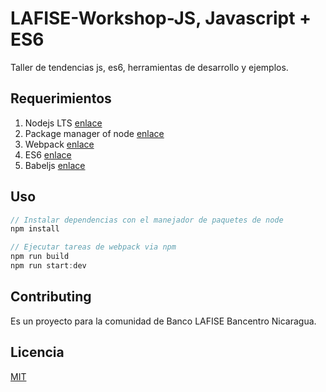 # LAFISE-Workshop-JS, Javascript + ES6

Taller de tendencias js, es6, herramientas de desarrollo y ejemplos.

## Requerimientos

1. Nodejs LTS [enlace](https://nodejs.org/es/)
2. Package manager of node [enlace](https://www.npmjs.com/)
3. Webpack [enlace](https://webpack.js.org)
4. ES6 [enlace](https://babeljs.io)
5. Babeljs [enlace](https://babeljs.io)

## Uso

```javascript
// Instalar dependencias con el manejador de paquetes de node
npm install

// Ejecutar tareas de webpack via npm
npm run build
npm run start:dev
```

## Contributing
Es un proyecto para la comunidad de Banco LAFISE Bancentro Nicaragua.

## Licencia
[MIT](https://choosealicense.com/licenses/mit/)